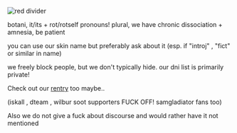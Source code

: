 ![red divider](https://64.media.tumblr.com/f7ca9638bdab59483ed345ef70827ae7/b5a54a69960eefcd-84/s2048x3072/a225574b63ec42c14a1e60b9032e66b5fd5038a4.png)

botani, it/its + rot/rotself pronouns! plural, we have chronic dissociation + amnesia, be patient

you can use our skin name but preferably ask about it (esp. if "introj" , "fict" or similar in name)

we freely block people, but we don't typically hide. our dni list is primarily private!

Check out our [rentry](https://rentry.org/emperorgrumbot) too maybe..

(iskall , dteam , wilbur soot supporters FUCK OFF! samgladiator fans too)

Also we do not give a fuck about discourse and would rather have it not mentioned

